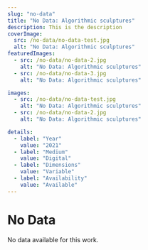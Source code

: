 ```yaml
---
slug: "no-data"
title: "No Data: Algorithmic sculptures"
description: This is the description
coverImage:
  src: /no-data/no-data-test.jpg
  alt: "No Data: Algorithmic sculptures"
featuredImages:
  - src: /no-data/no-data-2.jpg
    alt: "No Data: Algorithmic sculptures"
  - src: /no-data/no-data-3.jpg
    alt: "No Data: Algorithmic sculptures"

images:
  - src: /no-data/no-data-test.jpg
    alt: "No Data: Algorithmic sculptures"
  - src: /no-data/no-data-2.jpg
    alt: "No Data: Algorithmic sculptures"

details:
  - label: "Year"
    value: "2021"
  - label: "Medium"
    value: "Digital"
  - label: "Dimensions"
    value: "Variable"
  - label: "Availability"
    value: "Available"
---
```


# No Data

No data available for this work.
